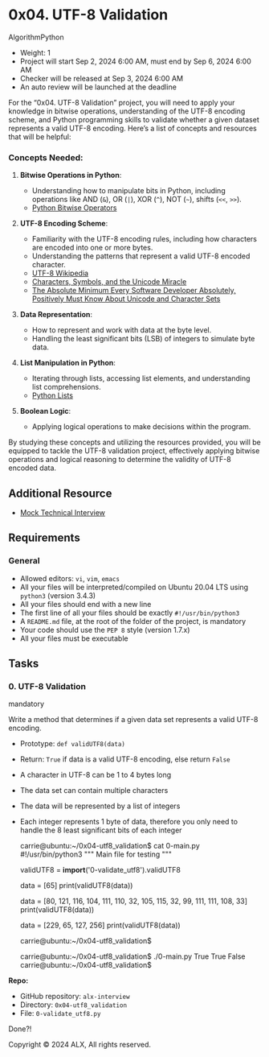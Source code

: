 0x04. UTF-8 Validation
======================

AlgorithmPython

*   Weight: 1
*   Project will start Sep 2, 2024 6:00 AM, must end by Sep 6, 2024 6:00 AM
*   Checker will be released at Sep 3, 2024 6:00 AM
*   An auto review will be launched at the deadline

For the “0x04. UTF-8 Validation” project, you will need to apply your knowledge in bitwise operations, understanding of the UTF-8 encoding scheme, and Python programming skills to validate whether a given dataset represents a valid UTF-8 encoding. Here’s a list of concepts and resources that will be helpful:

### Concepts Needed:

1.  **Bitwise Operations in Python**:
    
    *   Understanding how to manipulate bits in Python, including operations like AND (`&`), OR (`|`), XOR (`^`), NOT (`~`), shifts (`<<`, `>>`).
    *   [Python Bitwise Operators](/rltoken/BslyYNZlXdyxW3_b0WNOcg "Python Bitwise Operators")
2.  **UTF-8 Encoding Scheme**:
    
    *   Familiarity with the UTF-8 encoding rules, including how characters are encoded into one or more bytes.
    *   Understanding the patterns that represent a valid UTF-8 encoded character.
    *   [UTF-8 Wikipedia](/rltoken/oqFi6P1hNvp9aSuNv---IQ "UTF-8 Wikipedia")
    *   [Characters, Symbols, and the Unicode Miracle](/rltoken/d--jVK8sBSlhkosu7pFzdw "Characters, Symbols, and the Unicode Miracle")
    *   [The Absolute Minimum Every Software Developer Absolutely, Positively Must Know About Unicode and Character Sets](/rltoken/9EwaXVds22dSK3IvF5nNCA "The Absolute Minimum Every Software Developer Absolutely, Positively Must Know About Unicode and Character Sets")
3.  **Data Representation**:
    
    *   How to represent and work with data at the byte level.
    *   Handling the least significant bits (LSB) of integers to simulate byte data.
4.  **List Manipulation in Python**:
    
    *   Iterating through lists, accessing list elements, and understanding list comprehensions.
    *   [Python Lists](/rltoken/TaN91MgmOL80GeOGvmldIw "Python Lists")
5.  **Boolean Logic**:
    
    *   Applying logical operations to make decisions within the program.

By studying these concepts and utilizing the resources provided, you will be equipped to tackle the UTF-8 validation project, effectively applying bitwise operations and logical reasoning to determine the validity of UTF-8 encoded data.

Additional Resource
-------------------

*   [Mock Technical Interview](/rltoken/X1lZqipeyegt8pbQ9aXSFQ "Mock Technical Interview")

Requirements
------------

### General

*   Allowed editors: `vi`, `vim`, `emacs`
*   All your files will be interpreted/compiled on Ubuntu 20.04 LTS using `python3` (version 3.4.3)
*   All your files should end with a new line
*   The first line of all your files should be exactly `#!/usr/bin/python3`
*   A `README.md` file, at the root of the folder of the project, is mandatory
*   Your code should use the `PEP 8` style (version 1.7.x)
*   All your files must be executable

Tasks
-----

### 0\. UTF-8 Validation

mandatory

Write a method that determines if a given data set represents a valid UTF-8 encoding.

*   Prototype: `def validUTF8(data)`
*   Return: `True` if data is a valid UTF-8 encoding, else return `False`
*   A character in UTF-8 can be 1 to 4 bytes long
*   The data set can contain multiple characters
*   The data will be represented by a list of integers
*   Each integer represents 1 byte of data, therefore you only need to handle the 8 least significant bits of each integer

    carrie@ubuntu:~/0x04-utf8_validation$ cat 0-main.py
    #!/usr/bin/python3
    """
    Main file for testing
    """
    
    validUTF8 = __import__('0-validate_utf8').validUTF8
    
    data = [65]
    print(validUTF8(data))
    
    data = [80, 121, 116, 104, 111, 110, 32, 105, 115, 32, 99, 111, 111, 108, 33]
    print(validUTF8(data))
    
    data = [229, 65, 127, 256]
    print(validUTF8(data))
    
    carrie@ubuntu:~/0x04-utf8_validation$
    

    carrie@ubuntu:~/0x04-utf8_validation$ ./0-main.py
    True
    True
    False
    carrie@ubuntu:~/0x04-utf8_validation$
    

**Repo:**

*   GitHub repository: `alx-interview`
*   Directory: `0x04-utf8_validation`
*   File: `0-validate_utf8.py`

Done?!

Copyright © 2024 ALX, All rights reserved.